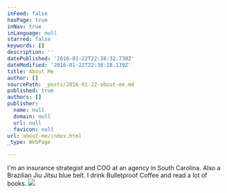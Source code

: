 ```yaml
---
inFeed: false
hasPage: true
inNav: true
inLanguage: null
starred: false
keywords: []
description: ''
datePublished: '2016-01-22T22:38:32.730Z'
dateModified: '2016-01-22T22:38:28.139Z'
title: About Me
author: []
sourcePath: _posts/2016-01-22-about-me.md
published: true
authors: []
publisher:
  name: null
  domain: null
  url: null
  favicon: null
url: about-me/index.html
_type: WebPage

---
```

I'm an insurance strategist and COO at an agency in South Carolina. Also a Brazilian Jiu Jitsu blue belt. I drink Bulletproof Coffee and read a lot of books.
![](https://s3-us-west-2.amazonaws.com/the-grid-img/p/61655af924177e86799603bbca2b31dcc852e17c.jpg)